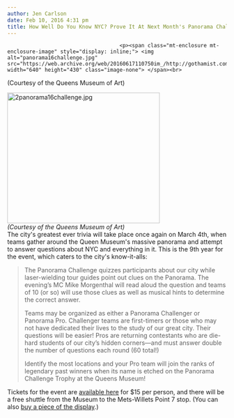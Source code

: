 ```yaml
---
author: Jen Carlson
date: Feb 10, 2016 4:31 pm
title: How Well Do You Know NYC? Prove It At Next Month's Panorama Challenge
---
```


	
										<p><span class="mt-enclosure mt-enclosure-image" style="display: inline;"> <img alt="panorama16challenge.jpg" src="https://web.archive.org/web/20160617110750im_/http://gothamist.com/attachments/arts_jen/panorama16challenge.jpg" width="640" height="430" class="image-none"> </span><br>
<span class="photo_caption">(Courtesy of the Queens Museum of Art)</span></p>

<p><span class="mt-enclosure mt-enclosure-image" style="display: inline;"> </span></p><div class="image-right"> <img alt="2panorama16challenge.jpg" src="https://web.archive.org/web/20160617110750im_/http://gothamist.com/attachments/arts_jen/2panorama16challenge.jpg" width="350" height="300"> <br> <i style=" width:350px; ;display:block"> (Courtesy of the Queens Museum of Art)</i></div> The city&apos;s greatest ever trivia will take place once again on March 4th, when teams gather around the Queen Museum&apos;s massive panorama and attempt to answer questions about NYC and everything in it. This is the 9th year for the event, which caters to the city&apos;s know-it-alls: <p></p>

<blockquote>The Panorama Challenge quizzes participants about our city while laser-wielding tour guides point out clues on the Panorama.  The evening&#x2019;s MC Mike Morgenthal will read aloud the question and teams of 10 (or so) will use those clues as well as musical hints to determine the correct answer.  

<p>Teams may be organized as either a Panorama Challenger or Panorama Pro. Challenger teams are first-timers or those who may not have dedicated their lives to the study of our great city. Their questions will be easier! Pros are returning contestants who are die-hard students of our city&#x2019;s hidden corners&#x2014;and must answer double the number of questions each round (60 total!) </p>

<p>Identify the most locations and your Pro team will join the ranks of legendary past winners when its name is etched on the Panorama Challenge Trophy at the Queens Museum!</p></blockquote>Tickets for the event are <a href="https://web.archive.org/web/20160617110750/https://www.artful.ly/store/events/8422">available here</a> for $15 per person, and there will be a free shuttle from the Museum to the Mets-Willets Point 7 stop. (You can also <a href="https://web.archive.org/web/20160617110750/http://gothamist.com/2016/02/05/cheap_micro_units.php">buy a piece of the display</a>.)<p></p>					
										
									
				